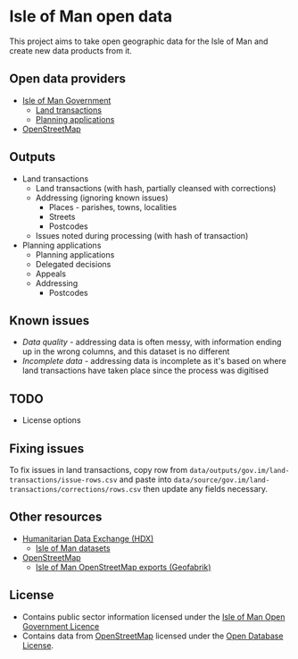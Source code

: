 # Isle of Man open data

This project aims to take open geographic data for the Isle of Man and create new data products from it.

## Open data providers

* [Isle of Man Government](https://www.gov.im/about-the-government/government/open-data/)
  * [Land transactions](https://www.gov.im/about-the-government/government/open-data/economy/land-transactions/)
  * [Planning applications](https://www.gov.im/about-the-government/government/open-data/energy-and-environment/planning-application-data/)
* [OpenStreetMap](https://www.openstreetmap.org)

## Outputs

* Land transactions
  * Land transactions (with hash, partially cleansed with corrections)
  * Addressing (ignoring known issues)
    * Places - parishes, towns, localities
    * Streets
    * Postcodes
  * Issues noted during processing (with hash of transaction)
* Planning applications
  * Planning applications
  * Delegated decisions
  * Appeals
  * Addressing
    * Postcodes

## Known issues

* *Data quality* - addressing data is often messy, with information ending up in the wrong columns, and this dataset is no different
* *Incomplete data* - addressing data is incomplete as it's based on where land transactions have taken place since the process was digitised

## TODO

* License options

## Fixing issues

To fix issues in land transactions, copy row from `data/outputs/gov.im/land-transactions/issue-rows.csv` and paste into `data/source/gov.im/land-transactions/corrections/rows.csv` then update any fields necessary.

## Other resources

* [Humanitarian Data Exchange (HDX)](https://data.humdata.org)
  * [Isle of Man datasets](https://data.humdata.org/group/imn)
* [OpenStreetMap](https://www.openstreetmap.org)
  * [Isle of Man OpenStreetMap exports (Geofabrik)](https://download.geofabrik.de/europe/isle-of-man.html)

## License

* Contains public sector information licensed under the [Isle of Man Open Government Licence](https://www.gov.im/about-this-site/open-government-licence/)
* Contains data from [OpenStreetMap](https://www.openstreetmap.org) licensed under the [Open Database License](https://www.openstreetmap.org/copyright).